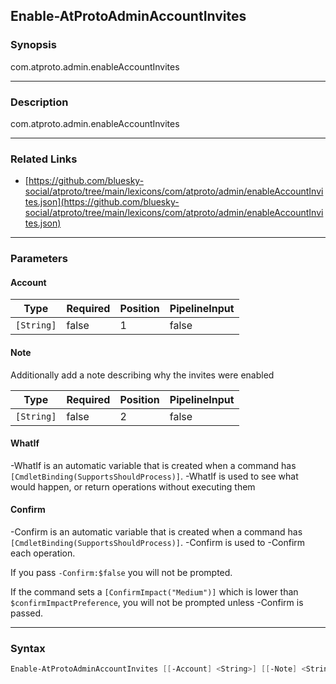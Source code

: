 Enable-AtProtoAdminAccountInvites
---------------------------------




### Synopsis
com.atproto.admin.enableAccountInvites



---


### Description

com.atproto.admin.enableAccountInvites



---


### Related Links
* [https://github.com/bluesky-social/atproto/tree/main/lexicons/com/atproto/admin/enableAccountInvites.json](https://github.com/bluesky-social/atproto/tree/main/lexicons/com/atproto/admin/enableAccountInvites.json)





---


### Parameters
#### **Account**




|Type      |Required|Position|PipelineInput|
|----------|--------|--------|-------------|
|`[String]`|false   |1       |false        |



#### **Note**

Additionally add a note describing why the invites were enabled






|Type      |Required|Position|PipelineInput|
|----------|--------|--------|-------------|
|`[String]`|false   |2       |false        |



#### **WhatIf**
-WhatIf is an automatic variable that is created when a command has ```[CmdletBinding(SupportsShouldProcess)]```.
-WhatIf is used to see what would happen, or return operations without executing them
#### **Confirm**
-Confirm is an automatic variable that is created when a command has ```[CmdletBinding(SupportsShouldProcess)]```.
-Confirm is used to -Confirm each operation.

If you pass ```-Confirm:$false``` you will not be prompted.


If the command sets a ```[ConfirmImpact("Medium")]``` which is lower than ```$confirmImpactPreference```, you will not be prompted unless -Confirm is passed.



---


### Syntax
```PowerShell
Enable-AtProtoAdminAccountInvites [[-Account] <String>] [[-Note] <String>] [-WhatIf] [-Confirm] [<CommonParameters>]
```
